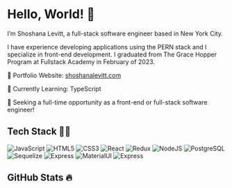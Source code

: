 # Hello, World! 👋

I’m Shoshana Levitt, a full-stack software engineer based in New York City.

I have experience developing applications using the PERN stack and I specialize in front-end development. I graduated from The Grace Hopper Program at Fullstack Academy in February of 2023.

🎨 Portfolio Website: [shoshanalevitt.com](http://www.shoshanalevitt.com/)

🌱 Currently Learning: TypeScript

👀 Seeking a full-time opportunity as a front-end or full-stack software engineer!

## Tech Stack 👩‍💻

![JavaScript](https://img.shields.io/badge/JavaScript-F7DF1E?style=for-the-badge&logo=javascript&logoColor=black)
![HTML5](https://img.shields.io/badge/HTML5-E34F26?style=for-the-badge&logo=html5&logoColor=white)
![CSS3](	https://img.shields.io/badge/CSS3-1572B6?style=for-the-badge&logo=css3&logoColor=white)
![React](https://img.shields.io/badge/React-20232A?style=for-the-badge&logo=react&logoColor=61DAFB)
![Redux](https://img.shields.io/badge/Redux-593D88?style=for-the-badge&logo=redux&logoColor=white)
![NodeJS](https://img.shields.io/badge/Node.js-43853D?style=for-the-badge&logo=node.js&logoColor=white)
![PostgreSQL](https://img.shields.io/badge/PostgreSQL-316192?style=for-the-badge&logo=postgresql&logoColor=white)
![Sequelize](https://img.shields.io/badge/sequelize-323330?style=for-the-badge&logo=sequelize&logoColor=blue)
![Express](https://img.shields.io/badge/Express.js-404D59?style=for-the-badge)
![MaterialUI](https://img.shields.io/badge/Material--UI-0081CB?style=for-the-badge&logo=material-ui&logoColor=white)
![Express](https://img.shields.io/badge/Framer%20Motion-404D59?style=for-the-badge)


## GitHub Stats 🔥


